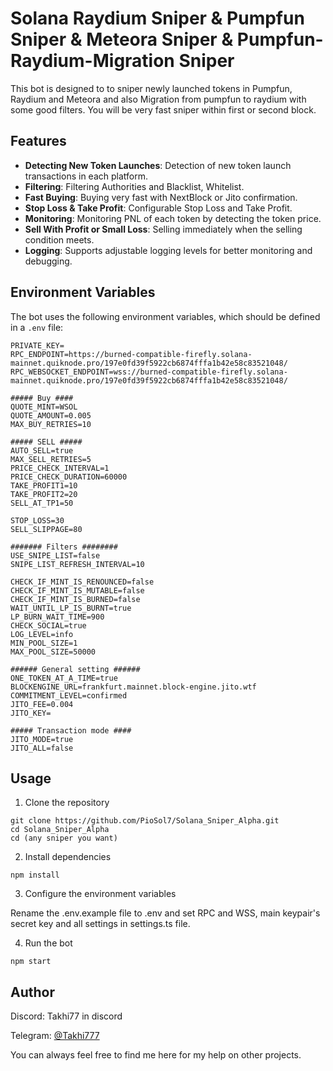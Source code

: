 # Solana Raydium Sniper & Pumpfun Sniper & Meteora Sniper & Pumpfun-Raydium-Migration Sniper

This bot is designed to to sniper newly launched tokens in Pumpfun, Raydium and Meteora and also Migration from pumpfun to raydium with some good filters. You will be very fast sniper within first or second block.

## Features

- **Detecting New Token Launches**: Detection of new token launch transactions in each platform.
- **Filtering**: Filtering Authorities and Blacklist, Whitelist.
- **Fast Buying**: Buying very fast with NextBlock or Jito confirmation.
- **Stop Loss & Take Profit**: Configurable Stop Loss and Take Profit.
- **Monitoring**: Monitoring PNL of each token by detecting the token price.
- **Sell With Profit or Small Loss**: Selling immediately when the selling condition meets.
- **Logging**: Supports adjustable logging levels for better monitoring and debugging.

## Environment Variables

The bot uses the following environment variables, which should be defined in a `.env` file:

```env
PRIVATE_KEY=
RPC_ENDPOINT=https://burned-compatible-firefly.solana-mainnet.quiknode.pro/197e0fd39f5922cb6874fffa1b42e58c83521048/
RPC_WEBSOCKET_ENDPOINT=wss://burned-compatible-firefly.solana-mainnet.quiknode.pro/197e0fd39f5922cb6874fffa1b42e58c83521048/

##### Buy ####
QUOTE_MINT=WSOL
QUOTE_AMOUNT=0.005
MAX_BUY_RETRIES=10

##### SELL #####
AUTO_SELL=true
MAX_SELL_RETRIES=5
PRICE_CHECK_INTERVAL=1
PRICE_CHECK_DURATION=60000
TAKE_PROFIT1=10
TAKE_PROFIT2=20
SELL_AT_TP1=50

STOP_LOSS=30
SELL_SLIPPAGE=80

####### Filters ########
USE_SNIPE_LIST=false
SNIPE_LIST_REFRESH_INTERVAL=10

CHECK_IF_MINT_IS_RENOUNCED=false
CHECK_IF_MINT_IS_MUTABLE=false
CHECK_IF_MINT_IS_BURNED=false
WAIT_UNTIL_LP_IS_BURNT=true
LP_BURN_WAIT_TIME=900
CHECK_SOCIAL=true
LOG_LEVEL=info
MIN_POOL_SIZE=1
MAX_POOL_SIZE=50000

###### General setting ######
ONE_TOKEN_AT_A_TIME=true
BLOCKENGINE_URL=frankfurt.mainnet.block-engine.jito.wtf
COMMITMENT_LEVEL=confirmed
JITO_FEE=0.004
JITO_KEY=

##### Transaction mode ####
JITO_MODE=true
JITO_ALL=false
```

## Usage
1. Clone the repository
```
git clone https://github.com/PioSol7/Solana_Sniper_Alpha.git
cd Solana_Sniper_Alpha
cd (any sniper you want)
```
2. Install dependencies
```
npm install
```
3. Configure the environment variables

Rename the .env.example file to .env and set RPC and WSS, main keypair's secret key and all settings in settings.ts file.

4. Run the bot

```
npm start
```


## Author

Discord: Takhi77 in discord

Telegram: [@Takhi777](https://t.me/@Takhi777)

You can always feel free to find me here for my help on other projects.
